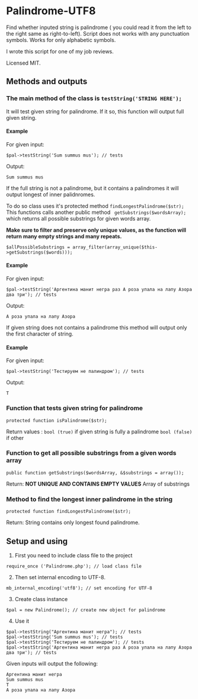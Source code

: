 # Palindrome-UTF8
Find whether inputed string is palindrome ( you could read it from the left to the right same as right-to-left). 
Script does not works with any punctuation symbols. Works for only alphabetic symbols.

I wrote this script for one of my job reviews.

Licensed MIT.


## Methods and outputs
### The main method of the class is ```testString('STRING HERE');```

It will test given string for palindrome. If it so, this function will output full given string. 

#### Example
For given input:
```
$pal->testString('Sum summus mus'); // tests
```
Output:
```
Sum summus mus
```

If the full string is not a palindrome, but it contains a palindromes it will output longest of inner palidnromes.

To do so class uses it's protected method ``` findLongestPalindrome($str); ``` This functions calls another public method ``` getSubstrings($wordsArray);``` which returns all possible substrings for given words array.

**Make sure to filter and preserve only unique values, as the function will return many empty strings and many repeats.**
```
$allPossibleSubstrings = array_filter(array_unique($this->getSubstrings($words)));
```

#### Example
For given input:
```
$pal->testString('Аргентина манит негра раз А роза упала на лапу Азора два три'); // tests
```
Output:
```
А роза упала на лапу Азора
```

If given string does not contains a palindrome this method will output only the first character of string.

#### Example
For given input:
```
$pal->testString('Тестируем не палиндром'); // tests
```
Output:
```
Т
```


### Function that tests given string for palindrome 

``` protected function isPalindrome($str);  ```

Return values :
``` bool (true) ``` if given string is fully a palindrome
``` bool (false) ``` if other

### Function to get all possible substrings from a given words array 

``` public function getSubstrings($wordsArray, &$substrings = array()); ```

Return: 
**NOT UNIQUE AND CONTAINS EMPTY VALUES**
Array of substrings

### Method to find the longest inner palindrome in the string 

``` protected function findLongestPalindrome($str); ```

Return:
String contains only longest found palindrome.

## Setup and using
1. First you need to include class file to the project
```
require_once ('Palindrome.php'); // load class file
```
2. Then set internal encoding to UTF-8.
```
mb_internal_encoding('utf8'); // set encoding for UTF-8
```
3. Create class instance
```
$pal = new Palindrome(); // create new object for palindrome
```
4. Use it

```
$pal->testString("Аргентина манит негра"); // tests
$pal->testString('Sum summus mus'); // tests
$pal->testString('Тестируем не палиндром'); // tests
$pal->testString('Аргентина манит негра раз А роза упала на лапу Азора два три'); // tests
```

Given inputs will output the following:
```
Аргентина манит негра
Sum summus mus
Т
А роза упала на лапу Азора
```
